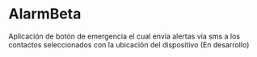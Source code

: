 # AlarmBeta
Aplicación de botón de emergencia el cual envía alertas vía sms a los contactos seleccionados con la ubicación del dispositivo (En desarrollo)
